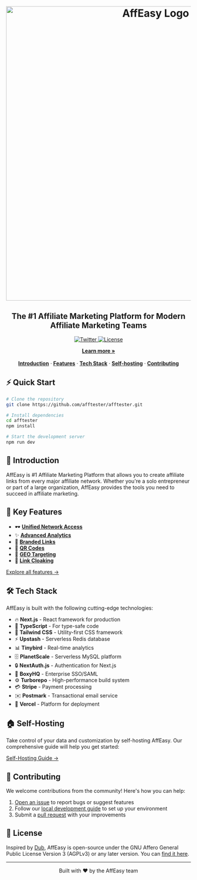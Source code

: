 <h1 align="center">
  <a href="https://affeasy.link">
    <img alt="AffEasy Logo" src="https://affeasy.link/_static/thumbnail.jpg" width="800">
  </a>
</h1>

<h2 align="center">The #1 Affiliate Marketing Platform for Modern Affiliate Marketing Teams</h2>

<p align="center">
  <a href="https://twitter.com/ritanshu675">
    <img src="https://img.shields.io/twitter/follow/ritanshu675?style=flat&label=%40ritanshu675&logo=twitter&color=0bf&logoColor=fff" alt="Twitter" />
  </a>
  <a href="https://github.com/afftester/afftester/blob/main/LICENSE.md">
    <img src="https://img.shields.io/github/license/afftester/afftester?label=license&logo=github&color=f80&logoColor=fff" alt="License" />
  </a>
</p>

<p align="center">
  <a href="https://affeasy.link"><strong>Learn more »</strong></a>
    <br />
    <br />
    <a href="#-introduction"><strong>Introduction</strong></a> ·
    <a href="#-key-features"><strong>Features</strong></a> ·
    <a href="#-tech-stack"><strong>Tech Stack</strong></a> ·
    <a href="#-self-hosting"><strong>Self-hosting</strong></a> ·
    <a href="#-contributing"><strong>Contributing</strong></a>
</p>

## ⚡️ Quick Start

```bash
# Clone the repository
git clone https://github.com/afftester/afftester.git

# Install dependencies
cd afftester
npm install

# Start the development server
npm run dev
```

## 🎯 Introduction

AffEasy is #1 Affiliate Marketing Platform that allows you to create affiliate links from every major affiliate network. Whether you're a solo entrepreneur or part of a large organization, AffEasy provides the tools you need to succeed in affiliate marketing.

## 🚀 Key Features

- 🕶️ [**Unified Network Access**](https://docs.affeasy.link/how-it-works)
- ✨ [**Advanced Analytics**](https://docs.affeasy.link/features/analytics)
- 🔗 [**Branded Links**](https://docs.affeasy.link/features/branded-links)
- 📱 [**QR Codes**](https://docs.affeasy.link/features/qr-codes)
- 🎯 [**GEO Targeting**](https://docs.affeasy.link/features/geo-targeting)
- 👻 [**Link Cloaking**](https://docs.affeasy.link/features/link-cloaking)

[Explore all features →](https://docs.affeasy.link/features)

## 🛠 Tech Stack

AffEasy is built with the following cutting-edge technologies:

- 🔥 **Next.js** - React framework for production
- 📘 **TypeScript** - For type-safe code
- 🎨 **Tailwind CSS** - Utility-first CSS framework
- ⚡️ **Upstash** - Serverless Redis database
- 📊 **Tinybird** - Real-time analytics
- 🗄️ **PlanetScale** - Serverless MySQL platform
- 🔒 **NextAuth.js** - Authentication for Next.js
- 🔑 **BoxyHQ** - Enterprise SSO/SAML
- ⚙️ **Turborepo** - High-performance build system
- 💳 **Stripe** - Payment processing
- ✉️ **Postmark** - Transactional email service
- 🚀 **Vercel** - Platform for deployment

## 🏠 Self-Hosting

Take control of your data and customization by self-hosting AffEasy. Our comprehensive guide will help you get started:

[Self-Hosting Guide →](https://docs.affeasy.link/self-hosting/guide)

## 👥 Contributing

We welcome contributions from the community! Here's how you can help:

1. [Open an issue](https://github.com/afftester/afftester/issues) to report bugs or suggest features
2. Follow our [local development guide](https://docs.affeasy.link/local-development) to set up your environment
3. Submit a [pull request](https://github.com/afftester/afftester/pull) with your improvements

## 📄 License

Inspired by [Dub](https://dub.co/), AffEasy is open-source under the GNU Affero General Public License Version 3 (AGPLv3) or any later version. You can [find it here](https://[https://github.com/afftester/afftester/blob/main/LICENSE.md).

---

<p align="center">
  Built with ❤️ by the AffEasy team
</p>
